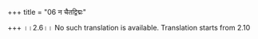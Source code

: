 +++
title = "06 न चैतद्विद्मः"

+++
।।2.6।। No such translation is available. Translation starts from 2.10  
  
